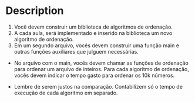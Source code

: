 # Description 

1. Você devem construir um biblioteca de algoritmos de ordenação. 
2. A cada aula, será implementado e inserido na biblioteca um novo algoritmo de ordenação. 
3. Em um segundo arquivo, vocês devem construir uma função main e outras funções auxiliares que julguem necessárias.

- No arquivo com o main, vocês devem chamar as funções de ordenação para ordenar um arquivo de inteiros. Para cada algoritmo de ordenação, vocês devem indicar o tempo gasto para ordenar os 10k números.

- Lembre de serem justos na comparação. Contabilizem só o tempo de execução de cada algoritmo em separado.